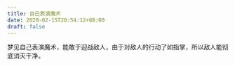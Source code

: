 ```yaml
---
title: 自己表演魔术
date: 2020-02-15T20:54:12+08:00
draft: false
---
```


梦见自己表演魔术，能敢于迎战敌人，由于对敌人的行动了如指掌，所以敌人能彻底消灭干净。